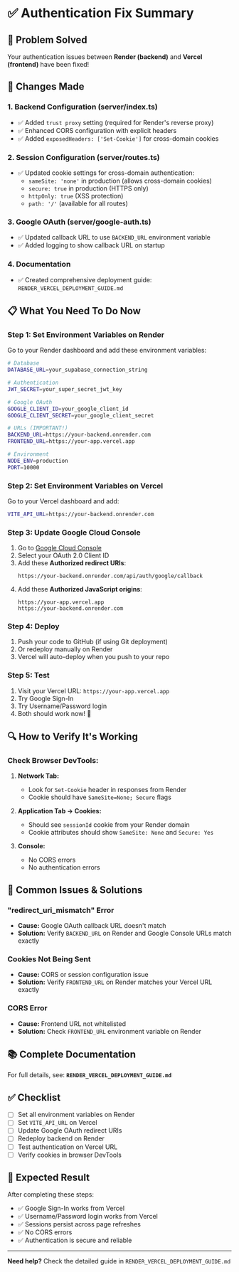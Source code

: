 # ✅ Authentication Fix Summary

## 🎯 Problem Solved

Your authentication issues between **Render (backend)** and **Vercel (frontend)** have been fixed!

## 🔧 Changes Made

### 1. **Backend Configuration (server/index.ts)**
- ✅ Added `trust proxy` setting (required for Render's reverse proxy)
- ✅ Enhanced CORS configuration with explicit headers
- ✅ Added `exposedHeaders: ['Set-Cookie']` for cross-domain cookies

### 2. **Session Configuration (server/routes.ts)**
- ✅ Updated cookie settings for cross-domain authentication:
  - `sameSite: 'none'` in production (allows cross-domain cookies)
  - `secure: true` in production (HTTPS only)
  - `httpOnly: true` (XSS protection)
  - `path: '/'` (available for all routes)

### 3. **Google OAuth (server/google-auth.ts)**
- ✅ Updated callback URL to use `BACKEND_URL` environment variable
- ✅ Added logging to show callback URL on startup

### 4. **Documentation**
- ✅ Created comprehensive deployment guide: `RENDER_VERCEL_DEPLOYMENT_GUIDE.md`

## 📋 What You Need To Do Now

### **Step 1: Set Environment Variables on Render**

Go to your Render dashboard and add these environment variables:

```bash
# Database
DATABASE_URL=your_supabase_connection_string

# Authentication
JWT_SECRET=your_super_secret_jwt_key

# Google OAuth
GOOGLE_CLIENT_ID=your_google_client_id
GOOGLE_CLIENT_SECRET=your_google_client_secret

# URLs (IMPORTANT!)
BACKEND_URL=https://your-backend.onrender.com
FRONTEND_URL=https://your-app.vercel.app

# Environment
NODE_ENV=production
PORT=10000
```

### **Step 2: Set Environment Variables on Vercel**

Go to your Vercel dashboard and add:

```bash
VITE_API_URL=https://your-backend.onrender.com
```

### **Step 3: Update Google Cloud Console**

1. Go to [Google Cloud Console](https://console.cloud.google.com/apis/credentials)
2. Select your OAuth 2.0 Client ID
3. Add these **Authorized redirect URIs**:
   ```
   https://your-backend.onrender.com/api/auth/google/callback
   ```
4. Add these **Authorized JavaScript origins**:
   ```
   https://your-app.vercel.app
   https://your-backend.onrender.com
   ```

### **Step 4: Deploy**

1. Push your code to GitHub (if using Git deployment)
2. Or redeploy manually on Render
3. Vercel will auto-deploy when you push to your repo

### **Step 5: Test**

1. Visit your Vercel URL: `https://your-app.vercel.app`
2. Try Google Sign-In
3. Try Username/Password login
4. Both should work now! 🎉

## 🔍 How to Verify It's Working

### Check Browser DevTools:

1. **Network Tab:**
   - Look for `Set-Cookie` header in responses from Render
   - Cookie should have `SameSite=None; Secure` flags

2. **Application Tab → Cookies:**
   - Should see `sessionId` cookie from your Render domain
   - Cookie attributes should show `SameSite: None` and `Secure: Yes`

3. **Console:**
   - No CORS errors
   - No authentication errors

## 🚨 Common Issues & Solutions

### "redirect_uri_mismatch" Error
- **Cause:** Google OAuth callback URL doesn't match
- **Solution:** Verify `BACKEND_URL` on Render and Google Console URLs match exactly

### Cookies Not Being Sent
- **Cause:** CORS or session configuration issue
- **Solution:** Verify `FRONTEND_URL` on Render matches your Vercel URL exactly

### CORS Error
- **Cause:** Frontend URL not whitelisted
- **Solution:** Check `FRONTEND_URL` environment variable on Render

## 📚 Complete Documentation

For full details, see: **`RENDER_VERCEL_DEPLOYMENT_GUIDE.md`**

## ✅ Checklist

- [ ] Set all environment variables on Render
- [ ] Set `VITE_API_URL` on Vercel
- [ ] Update Google OAuth redirect URIs
- [ ] Redeploy backend on Render
- [ ] Test authentication on Vercel URL
- [ ] Verify cookies in browser DevTools

## 🎉 Expected Result

After completing these steps:
- ✅ Google Sign-In works from Vercel
- ✅ Username/Password login works from Vercel
- ✅ Sessions persist across page refreshes
- ✅ No CORS errors
- ✅ Authentication is secure and reliable

---

**Need help?** Check the detailed guide in `RENDER_VERCEL_DEPLOYMENT_GUIDE.md`
